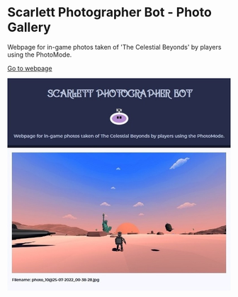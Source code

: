 # Scarlett Photographer Bot - Photo Gallery
Webpage for in-game photos taken of 'The Celestial Beyonds' by players using the PhotoMode.

[Go to webpage](https://scarlett-photographer-bot.herokuapp.com/)

![webpage](pg.JPG)
